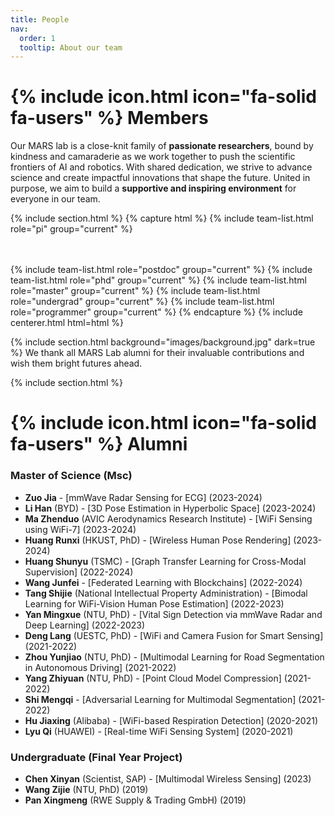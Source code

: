 ```yaml
---
title: People
nav:
  order: 1
  tooltip: About our team
---
```


# {% include icon.html icon="fa-solid fa-users" %} Members

Our MARS lab is a close-knit family of **passionate researchers**, bound by kindness and camaraderie as we work together to push the scientific frontiers of AI and robotics. 
With shared dedication, we strive to advance science and create impactful innovations that shape the future. United in purpose, we aim to build a **supportive and inspiring environment** for everyone in our team.

{% include section.html %}
{% capture html %}
{% include team-list.html role="pi" group="current" %}

<br><br>
{% include team-list.html role="postdoc" group="current" %}
{% include team-list.html role="phd" group="current" %}
{% include team-list.html role="master" group="current" %}
{% include team-list.html role="undergrad" group="current" %}
{% include team-list.html role="programmer" group="current" %}
{% endcapture %}
{% include centerer.html html=html %}

{% include section.html background="images/background.jpg" dark=true %}
We thank all MARS Lab alumni for their invaluable contributions and wish them bright futures ahead.

{% include section.html %}
# {% include icon.html icon="fa-solid fa-users" %} Alumni

### Master of Science (Msc)
<ul>
  <li><strong>Zuo Jia</strong> - [mmWave Radar Sensing for ECG] (2023-2024)</li>
  <li><strong>Li Han</strong> (BYD) - [3D Pose Estimation in Hyperbolic Space] (2023-2024)</li>
  <li><strong>Ma Zhenduo</strong> (AVIC Aerodynamics Research Institute) - [WiFi Sensing using WiFi-7] (2023-2024)</li>
  <li><strong>Huang Runxi</strong> (HKUST, PhD) - [Wireless Human Pose Rendering] (2023-2024)</li>
  <li><strong>Huang Shunyu</strong> (TSMC) - [Graph Transfer Learning for Cross-Modal Supervision] (2022-2024)</li>
  <li><strong>Wang Junfei</strong> - [Federated Learning with Blockchains] (2022-2024)</li>
  <li><strong>Tang Shijie</strong> (National Intellectual Property Administration) - [Bimodal Learning for WiFi-Vision Human Pose Estimation] (2022-2023)</li>
  <li><strong>Yan Mingxue</strong> (NTU, PhD) - [Vital Sign Detection via mmWave Radar and Deep Learning] (2022-2023)</li>
  <li><strong>Deng Lang</strong> (UESTC, PhD) - [WiFi and Camera Fusion for Smart Sensing] (2021-2022)</li>
  <li><strong>Zhou Yunjiao</strong> (NTU, PhD) - [Multimodal Learning for Road Segmentation in Autonomous Driving] (2021-2022)</li>
  <li><strong>Yang Zhiyuan</strong> (NTU, PhD) - [Point Cloud Model Compression] (2021-2022)</li>
  <li><strong>Shi Mengqi</strong> - [Adversarial Learning for Multimodal Segmentation] (2021-2022)</li>
  <li><strong>Hu Jiaxing</strong> (Alibaba) - [WiFi-based Respiration Detection] (2020-2021)</li>
  <li><strong>Lyu Qi</strong> (HUAWEI) - [Real-time WiFi Sensing System] (2020-2021)</li>
</ul>

### Undergraduate (Final Year Project)
<ul>
  <li><strong>Chen Xinyan</strong> (Scientist, SAP) - [Multimodal Wireless Sensing] (2023)</li>
  <li><strong>Wang Zijie</strong> (NTU, PhD) (2019)</li>
  <li><strong>Pan Xingmeng</strong> (RWE Supply &amp; Trading GmbH) (2019)</li>
</ul>
